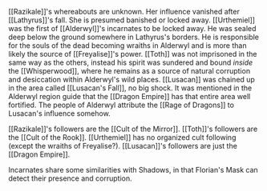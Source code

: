 [[Razikale]]'s whereabouts are unknown. Her influence vanished after [[Lathyrus]]'s fall. She is presumed banished or locked away. [[Urthemiel]] was the first of [[Alderwyl]]'s incarnates to be locked away. He was sealed deep below the ground somewhere in Lathyrus's borders. He is responsible for the souls of the dead becoming wraiths in Alderwyl and is more than likely the source of [[Freyalise]]'s power. [[Toth]] was not imprisoned in the same way as the others, instead his spirit was sundered and bound _inside_ the [[Whisperwood]], where he remains as a source of natural corruption and desiccation within Alderwyl's wild places. [[Lusacan]] was chained up in the area called [[Lusacan's Fall]], no big shock. It was mentioned in the Alderwyl region guide that the [[Dragon Empire]] has that entire area well fortified. The people of Alderwyl attribute the [[Rage of Dragons]] to Lusacan's influence somehow.


[[Razikale]]'s followers are the [[Cult of the Mirror]]. [[Toth]]'s followers are the [[Cult of the Rook]]. [[Urthemiel]] has no organized cult following (except the wraiths of Freyalise?). [[Lusacan]]'s followers are just the [[Dragon Empire]]. 

Incarnates share some similarities with Shadows, in that Florian's Mask can detect their presence and corruption. 